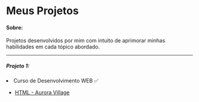 # Meus Projetos

#### Sobre:

Projetos desenvolvidos por mim com intuito de aprimorar minhas habilidades em cada tópico abordado.

<hr />

##### Projeto 1:
<li>Curso de Desenvolvimento WEB ✅ </li> 
<ul>
<li><a href="https://lucasSGomide.github.io/Aurora_Village_HTML" rel="nofollow">HTML - Aurora Village</a></li>
</ul>
